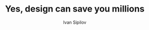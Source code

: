---
layout: post
title: Yes, design can save you millions
link: https://uxdesign.cc/yes-design-can-save-you-millions-2b41256c3979
author: Ivan Sipilov
published_date: 21/10/2024
description: No, it’s not “nice to have”. A case study of the financial impact of smart design decisions in payment systems.
language: en
categories: 
   - Liens
tags: 
   - design
   - méthodologie
og-tags: "design, méthodologie"
permalink: /:categories/:year/:month/:day/:title/
---